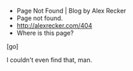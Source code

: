 * Page Not Found | Blog by Alex Recker
* Page not found.
* http://alexrecker.com/404
* Where is this page?

[go]

I couldn't even find that, man.
